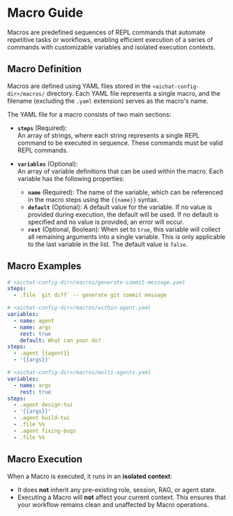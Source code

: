 # Macro Guide

Macros are predefined sequences of REPL commands that automate repetitive tasks or workflows, enabling efficient execution of a series of commands with customizable variables and isolated execution contexts.

## Macro Definition

Macros are defined using YAML files stored in the `<aichat-config-dir>/macros/` directory. Each YAML file represents a single macro, and the filename (excluding the `.yaml` extension) serves as the macro's name.

The YAML file for a macro consists of two main sections:

- **`steps`** (Required):  
   An array of strings, where each string represents a single REPL command to be executed in sequence. These commands must be valid REPL commands.

- **`variables`** (Optional):  
   An array of variable definitions that can be used within the macro. Each variable has the following properties:
   - **`name`** (Required): The name of the variable, which can be referenced in the macro steps using the `{{name}}` syntax.
   - **`default`** (Optional): A default value for the variable. If no value is provided during execution, the default will be used. If no default is specified and no value is provided, an error will occur.
   - **`rest`** (Optional, Boolean): When set to `true`, this variable will collect all remaining arguments into a single variable. This is only applicable to the last variable in the list. The default value is `false`.

## Macro Examples

```yaml
# <aichat-config-dir>/macros/generate-commit-message.yaml
steps:
  - .file `git diff` -- generate git commit message
```

```yaml
# <aichat-config-dir>/macros/within-agent.yaml
variables:
  - name: agent
  - name: args
    rest: true
    default: What can your do?
steps:
  - .agent {{agent}}
  - '{{args}}'
```

```yaml
# <aichat-config-dir>/macros/multi-agents.yaml
variables:
  - name: args
    rest: true
steps:
  - .agent design-tui
  - '{{args}}'
  - .agent build-tui
  - .file %%
  - .agent fixing-bugs
  - .file %%
```

## Macro Execution

When a Macro is executed, it runs in an **isolated context**:

- It does **not** inherit any pre-existing role, session, RAG, or agent state.
- Executing a Macro will **not** affect your current context. This ensures that your workflow remains clean and unaffected by Macro operations.
